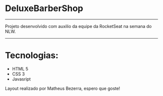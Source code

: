 <h1 style="text-align: ;"> DeluxeBarberShop </h1>
<hr>
<p> Projeto desenvolvido com auxilio da equipe da RocketSeat na semana do NLW. </p>
<hr>
<h1> Tecnologias: </h1>
<ul>
  <li> HTML 5</li>
  <li> CSS 3 </li>
  <li> Javasript </li>
</ul>
<p> Layout realizado por Matheus Bezerra, espero que goste!

